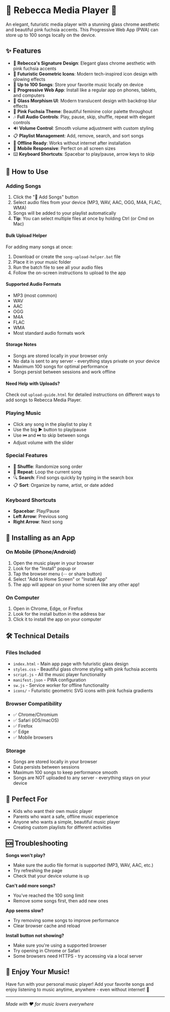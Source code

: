 # 💖 Rebecca Media Player 💖

An elegant, futuristic media player with a stunning glass chrome aesthetic and beautiful pink fuchsia accents. This Progressive Web App (PWA) can store up to 100 songs locally on the device.

## ✨ Features

- 💖 **Rebecca's Signature Design**: Elegant glass chrome aesthetic with pink fuchsia accents
- 🔮 **Futuristic Geometric Icons**: Modern tech-inspired icon design with glowing effects
- 🎵 **Up to 100 Songs**: Store your favorite music locally on device
- 📱 **Progressive Web App**: Install like a regular app on phones, tablets, and computers
- 🔮 **Glass Morphism UI**: Modern translucent design with backdrop blur effects
- 🌈 **Pink Fuchsia Theme**: Beautiful feminine color palette throughout
- 🎶 **Full Audio Controls**: Play, pause, skip, shuffle, repeat with elegant controls
- 🔊 **Volume Control**: Smooth volume adjustment with custom styling
- 📋 **Playlist Management**: Add, remove, search, and sort songs
- 💾 **Offline Ready**: Works without internet after installation
- 📱 **Mobile Responsive**: Perfect on all screen sizes
- ⌨️ **Keyboard Shortcuts**: Spacebar to play/pause, arrow keys to skip

## 🚀 How to Use

### Adding Songs
1. Click the "📁 Add Songs" button
2. Select audio files from your device (MP3, WAV, AAC, OGG, M4A, FLAC, WMA)
3. Songs will be added to your playlist automatically
4. **Tip**: You can select multiple files at once by holding Ctrl (or Cmd on Mac)

#### Bulk Upload Helper
For adding many songs at once:
1. Download or create the `song-upload-helper.bat` file
2. Place it in your music folder
3. Run the batch file to see all your audio files
4. Follow the on-screen instructions to upload to the app

#### Supported Audio Formats
- MP3 (most common)
- WAV
- AAC
- OGG
- M4A
- FLAC
- WMA
- Most standard audio formats work

#### Storage Notes
- Songs are stored locally in your browser only
- No data is sent to any server - everything stays private on your device
- Maximum 100 songs for optimal performance
- Songs persist between sessions and work offline

#### Need Help with Uploads?
Check out `upload-guide.html` for detailed instructions on different ways to add songs to Rebecca Media Player.

### Playing Music
- Click any song in the playlist to play it
- Use the big ▶️ button to play/pause
- Use ⏮️ and ⏭️ to skip between songs
- Adjust volume with the slider

### Special Features
- 🔀 **Shuffle**: Randomize song order
- 🔁 **Repeat**: Loop the current song
- 🔍 **Search**: Find songs quickly by typing in the search box
- 📋 **Sort**: Organize by name, artist, or date added

### Keyboard Shortcuts
- **Spacebar**: Play/Pause
- **Left Arrow**: Previous song
- **Right Arrow**: Next song

## 📱 Installing as an App

### On Mobile (iPhone/Android)
1. Open the music player in your browser
2. Look for the "Install" popup or
3. Tap the browser menu (⋯ or share button)
4. Select "Add to Home Screen" or "Install App"
5. The app will appear on your home screen like any other app!

### On Computer
1. Open in Chrome, Edge, or Firefox
2. Look for the install button in the address bar
3. Click it to install the app on your computer

## 🛠️ Technical Details

### Files Included
- `index.html` - Main app page with futuristic glass design
- `styles.css` - Beautiful glass chrome styling with pink fuchsia accents
- `script.js` - All the music player functionality
- `manifest.json` - PWA configuration
- `sw.js` - Service worker for offline functionality
- `icons/` - Futuristic geometric SVG icons with pink fuchsia gradients

### Browser Compatibility
- ✅ Chrome/Chromium
- ✅ Safari (iOS/macOS)
- ✅ Firefox
- ✅ Edge
- ✅ Mobile browsers

### Storage
- Songs are stored locally in your browser
- Data persists between sessions
- Maximum 100 songs to keep performance smooth
- Songs are NOT uploaded to any server - everything stays on your device

## 🎯 Perfect For
- Kids who want their own music player
- Parents who want a safe, offline music experience
- Anyone who wants a simple, beautiful music player
- Creating custom playlists for different activities

## 🆘 Troubleshooting

**Songs won't play?**
- Make sure the audio file format is supported (MP3, WAV, AAC, etc.)
- Try refreshing the page
- Check that your device volume is up

**Can't add more songs?**
- You've reached the 100 song limit
- Remove some songs first, then add new ones

**App seems slow?**
- Try removing some songs to improve performance
- Clear browser cache and reload

**Install button not showing?**
- Make sure you're using a supported browser
- Try opening in Chrome or Safari
- Some browsers need HTTPS - try accessing via a local server

## 🎉 Enjoy Your Music!

Have fun with your personal music player! Add your favorite songs and enjoy listening to music anytime, anywhere - even without internet! 🎵

---
*Made with ❤️ for music lovers everywhere*